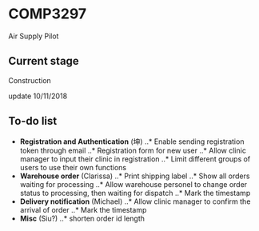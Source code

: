 # COMP3297
Air Supply Pilot

## Current stage
Construction

update 10/11/2018
## To-do list
+ **Registration and Authentication** (坤)
..* Enable sending registration token through email
..* Registration form for new user
..* Allow clinic manager to input their clinic in registration
..* Limit different groups of users to use their own functions
+ **Warehouse order** (Clarissa)
..* Print shipping label
..* Show all orders waiting for processing
..* Allow warehouse personel to change order status to processing, then waiting for dispatch
..* Mark the timestamp
+ **Delivery notification** (Michael)
..* Allow clinic manager to confirm the arrival of order
..* Mark the timestamp
+ **Misc** (Siu?)
..* shorten order id length
